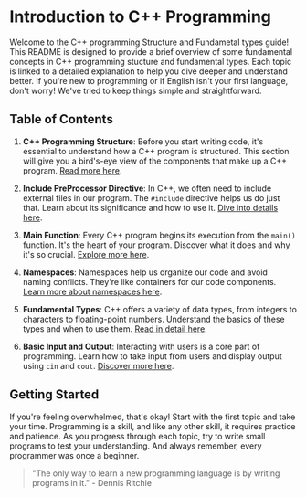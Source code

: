 
# Introduction to C++ Programming

Welcome to the C++ programming Structure and Fundametal types guide! This README is designed to provide a brief overview of some fundamental concepts in C++ programming stucture and fundamental types. Each topic is linked to a detailed explanation to help you dive deeper and understand better. If you're new to programming or if English isn't your first language, don't worry! We've tried to keep things simple and straightforward.

## Table of Contents

1. **C++ Programming Structure**: Before you start writing code, it's essential to understand how a C++ program is structured. This section will give you a bird's-eye view of the components that make up a C++ program. [Read more here](./1.%20CPPProgrammingStructure/OVERVIEW.md).

2. **Include PreProcessor Directive**: In C++, we often need to include external files in our program. The `#include` directive helps us do just that. Learn about its significance and how to use it. [Dive into details here](./2.IncludePreprocessorDirective/INCLUDE_DIRECTIVE.md).

3. **Main Function**: Every C++ program begins its execution from the `main()` function. It's the heart of your program. Discover what it does and why it's so crucial. [Explore more here](./3.MainFunction/MAIN_FUNCTION.md).

4. **Namespaces**: Namespaces help us organize our code and avoid naming conflicts. They're like containers for our code components. [Learn more about namespaces here](./4.Namespaces/NAMESPACES.md).

5. **Fundamental Types**: C++ offers a variety of data types, from integers to characters to floating-point numbers. Understand the basics of these types and when to use them. [Read in detail here](./5.FundamentalTypes/FUNDAMENTAL_TYPES.md).

6. **Basic Input and Output**: Interacting with users is a core part of programming. Learn how to take input from users and display output using `cin` and `cout`. [Discover more here](./6.BasicInputAndOutput/BASICINPUTANDOUTPU.md).

## Getting Started

If you're feeling overwhelmed, that's okay! Start with the first topic and take your time. Programming is a skill, and like any other skill, it requires practice and patience. As you progress through each topic, try to write small programs to test your understanding. And always remember, every programmer was once a beginner.

<!-- quote -->

> "The only way to learn a new programming language is by writing programs in it." - Dennis Ritchie